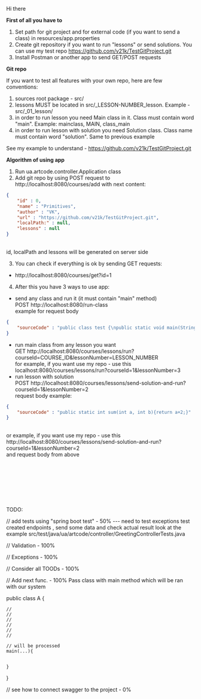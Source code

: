 Hi there

**First of all you have to**
1. Set path for git project and for external code (if you want to send a class) in resources/app.properties
2. Create git repository if you want to run "lessons" or send solutions. You can use my test repo https://github.com/v21k/TestGitProject.git
3. Install Postman or another app to send GET/POST requests

**Git repo**

If you want to test all features with your own repo, here are few conventions:
1. sources root package - src/
2. lessons MUST be located in src/_LESSON-NUMBER_lesson. Example - src/_01_lesson/
3. in order to run lesson you need Main class in it. Class must contain word "main". Example: mainclass, MAIN, class_main
4. in order to run lesson with solution you need Solution class. Class name must contain word "solution". Same to previous example

See my example to understand - https://github.com/v21k/TestGitProject.git

**Algorithm of using app**
1. Run ua.artcode.controller.Application class
2. Add git repo by using POST request to http://localhost:8080/courses/add with next content:
```json
{
	"id" : 0,
	"name" : "Primitives",
	"author" : "VK",
	"url" : "https://github.com/v21k/TestGitProject.git",
	"localPath:" : null,
	"lessons" : null
}
```
<br> id, localPath and lessons will be generated on server side

3. You can check if everything is ok by sending GET requests: 
* http://localhost:8080/courses/get?id=1

4. After this you have 3 ways to use app:
* send any class and run it (it must contain "main" method) <br>
POST http://localhost:8080/run-class <br>
example for request body
```json
{
	"sourceCode" : "public class test {\npublic static void main(String[] args) {\nSystem.out.println(2+2);\n}\n}\n"
}
```
* run main class from any lesson you want <br>
GET http://localhost:8080/courses/lessons/run?courseId=COURSE_ID&lessonNumber=LESSON_NUMBER <br>
for example, if you want use my repo - use this localhost:8080/courses/lessons/run?courseId=1&lessonNumber=3
* run lesson with solution <br>
POST http://localhost:8080/courses/lessons/send-solution-and-run?courseId=1&lessonNumber=2 <br>
request body example: 
```json
{
	"sourceCode" : "public static int sum(int a, int b){return a+2;}"
}
```
<br> or example, if you want use my repo - use this http://localhost:8080/courses/lessons/send-solution-and-run?courseId=1&lessonNumber=2 
<br> and request body from above





<br>
<br>
<br>
<br>
<br>
<br>

TODO: 
  
// add tests using "spring boot test" - 50% --- need to test exceptions
    test created endpoints , send some data and check actual result
    look at the example src/test/java/ua/artcode/controller/GreetingControllerTests.java
    
    
// Validation - 100%

// Exceptions - 100%

// Consider all TOODs - 100%

// Add next func. - 100%
Pass class with main method which will be ran with our system

public class A {

    //
    //
    // 
    //
    //
    //

    // will be processed
    main(...){
        
    
    }



}


// see how to connect swagger to the project - 0%